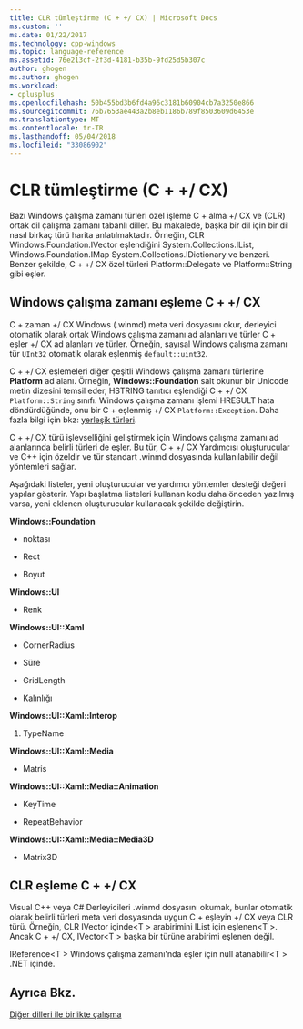 ```yaml
---
title: CLR tümleştirme (C + +/ CX) | Microsoft Docs
ms.custom: ''
ms.date: 01/22/2017
ms.technology: cpp-windows
ms.topic: language-reference
ms.assetid: 76e213cf-2f3d-4181-b35b-9fd25d5b307c
author: ghogen
ms.author: ghogen
ms.workload:
- cplusplus
ms.openlocfilehash: 50b455bd3b6fd4a96c3181b60904cb7a3250e866
ms.sourcegitcommit: 76b7653ae443a2b8eb1186b789f8503609d6453e
ms.translationtype: MT
ms.contentlocale: tr-TR
ms.lasthandoff: 05/04/2018
ms.locfileid: "33086902"
---
```

# <a name="clr-integration-ccx"></a>CLR tümleştirme (C + +/ CX)
Bazı Windows çalışma zamanı türleri özel işleme C + alma +/ CX ve (CLR) ortak dil çalışma zamanı tabanlı diller. Bu makalede, başka bir dil için bir dil nasıl birkaç türü harita anlatılmaktadır. Örneğin, CLR Windows.Foundation.IVector eşlendiğini System.Collections.IList, Windows.Foundation.IMap System.Collections.IDictionary ve benzeri. Benzer şekilde, C + +/ CX özel türleri Platform::Delegate ve Platform::String gibi eşler.  
  
## <a name="mapping-the-windows-runtime-to-ccx"></a>Windows çalışma zamanı eşleme C + +/ CX  
 C + zaman +/ CX Windows (.winmd) meta veri dosyasını okur, derleyici otomatik olarak ortak Windows çalışma zamanı ad alanları ve türler C + eşler +/ CX ad alanları ve türler. Örneğin, sayısal Windows çalışma zamanı tür `UInt32` otomatik olarak eşlenmiş `default::uint32`.  
  
 C + +/ CX eşlemeleri diğer çeşitli Windows çalışma zamanı türlerine **Platform** ad alanı. Örneğin, **Windows::Foundation** salt okunur bir Unicode metin dizesini temsil eder, HSTRING tanıtıcı eşlendiği C + +/ CX `Platform::String` sınıfı. Windows çalışma zamanı işlemi HRESULT hata döndürdüğünde, onu bir C + eşlenmiş +/ CX `Platform::Exception`. Daha fazla bilgi için bkz: [yerleşik türleri](http://msdn.microsoft.com/en-us/acc196fd-09da-4882-b554-6c94685ec75f).  
  
 C + +/ CX türü işlevselliğini geliştirmek için Windows çalışma zamanı ad alanlarında belirli türleri de eşler. Bu tür, C + +/ CX Yardımcısı oluşturucular ve C++ için özeldir ve tür standart .winmd dosyasında kullanılabilir değil yöntemleri sağlar.  
  
 Aşağıdaki listeler, yeni oluşturucular ve yardımcı yöntemler desteği değeri yapılar gösterir. Yapı başlatma listeleri kullanan kodu daha önceden yazılmış varsa, yeni eklenen oluşturucular kullanacak şekilde değiştirin.  
  
 **Windows::Foundation**  
  
-   noktası  
  
-   Rect  
  
-   Boyut  
  
 **Windows::UI**  
  
-   Renk  
  
 **Windows::UI::Xaml**  
  
-   CornerRadius  
  
-   Süre  
  
-   GridLength  
  
-   Kalınlığı  
  
 **Windows::UI::Xaml::Interop**  
  
1.  TypeName  
  
 **Windows::UI::Xaml::Media**  
  
-   Matris  
  
 **Windows::UI::Xaml::Media::Animation**  
  
-   KeyTime  
  
-   RepeatBehavior  
  
 **Windows::UI::Xaml::Media::Media3D**  
  
-   Matrix3D  
  
## <a name="mapping-the-clr-to-ccx"></a>CLR eşleme C + +/ CX  
 Visual C++ veya C# Derleyicileri .winmd dosyasını okumak, bunlar otomatik olarak belirli türleri meta veri dosyasında uygun C + eşleyin +/ CX veya CLR türü. Örneğin, CLR IVector içinde\<T > arabirimini IList için eşlenen\<T >. Ancak C + +/ CX, IVector\<T > başka bir türüne arabirimi eşlenen değil.  
  
 IReference\<T > Windows çalışma zamanı'nda eşler için null atanabilir\<T > .NET içinde.  
  
## <a name="see-also"></a>Ayrıca Bkz.  
 [Diğer dilleri ile birlikte çalışma](../cppcx/interoperating-with-other-languages-c-cx.md)